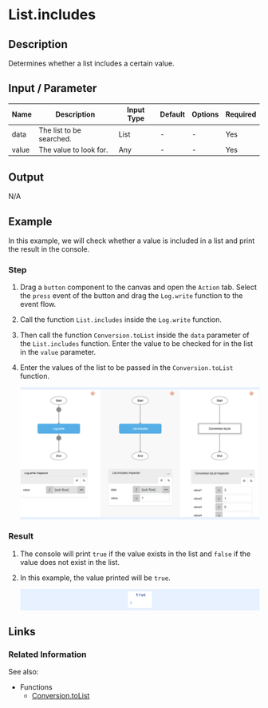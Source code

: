 # List.includes

## Description

Determines whether a list includes a certain value.

## Input / Parameter

| Name | Description | Input Type | Default | Options | Required |
| ------ | ------ | ------ | ------ | ------ | ------ |
| data | The list to be searched. | List | - | - | Yes |
| value | The value to look for. | Any | - | - | Yes |

## Output

N/A

## Example

In this example, we will check whether a value is included in a list and print the result in the console.

### Step

1. Drag a `button` component to the canvas and open the `Action` tab. Select the `press` event of the button and drag the `Log.write` function to the event flow.
2. Call the function `List.includes` inside the `Log.write` function.
3. Then call the function `Conversion.toList` inside the `data` parameter of the `List.includes` function. Enter the value to be checked for in the list in the `value` parameter.
4. Enter the values of the list to be passed in the `Conversion.toList` function.

    <div style="display:flex; align-items:center; justify-content:center; background-color: #E7F1FF;">
        <img src="./includes-step-1.png"
        style="width: 100%; padding: 5px;"/>
    </div>

### Result

1. The console will print `true` if the value exists in the list and `false` if the value does not exist in the list.
2. In this example, the value printed will be `true`.

    <div style="display:flex; align-items:center; justify-content:center; background-color: #E7F1FF;">
        <img src="./includes-result-1.png"
        style="width: 10%; padding: 5px;"/>
    </div>

## Links

### Related Information

See also:

- Functions
    - [Conversion.toList](/document/client/2-5-actions-and-visual-logic/action-reference/react-native/Conversion/toList/toList.md)